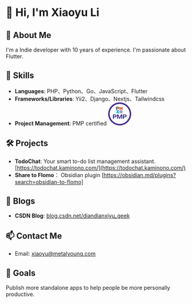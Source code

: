 # 👋 Hi, I'm Xiaoyu Li

## 🚀 About Me
I'm a Indie developer with 10 years of experience. I'm passionate about Flutter. 

## 🎯 Skills
- **Languages**: PHP、Python、Go、JavaScript、Flutter
- **Frameworks/Libraries**: Yii2、Django、Nextjs、Tailwindcss
- **Project Management**: PMP certified [![PMP Badge](badge-pmp.png)](https://www.credly.com/badges/660bcb6a-46b7-43c7-9716-35de276a687e/public_url)

## 🛠️ Projects
- **TodoChat**: Your smart to-do list management assistant. [https://todochat.kaminono.com/](https://todochat.kaminono.com/)
- **Share to Flomo**： Obsidian plugin [https://obsidian.md/plugins?search=obsidian-to-flomo]

## 📝 Blogs
- **CSDN Blog**: [blog.csdn.net/diandianxiyu_geek](https://blog.csdn.net/diandianxiyu_geek?type=blog)

## 📫 Contact Me
- Email: xiaoyu@metalyoung.com

## 🎯 Goals
Publish more standalone apps to help people be more personally productive.
